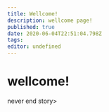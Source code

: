 ```yaml
---
title: Wellcome!
description: wellcome page!
published: true
date: 2020-06-04T22:51:04.798Z
tags: 
editor: undefined
---
```


# wellcome!
never end story>
